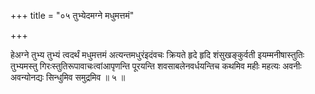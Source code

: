 +++
title = "०५ तुभ्येदमग्ने मधुमत्तमं"

+++

हेअग्ने तुभ्य तुभ्यं त्वदर्थं मधुमत्तमं अत्यन्तमधुरंइदंवचः क्रियते हृदे हृदि शंसुखङ्कुर्वती इयम्मनीषास्तुतिः तुभ्यमस्तु गिरःस्तुतिरूपावाचःत्वांआपृणन्ति पूरयन्ति शवसाबलेनवर्धयन्तिच कथमिव महीः महत्यः अवनीः अवन्योनद्यः सिन्धुमिव समुद्रमिव ॥ ५ ॥